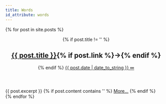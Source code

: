 ```yaml
---
title: Words
id_attribute: words
---
```


{% for post in site.posts %}
<section>
	<header>
		{% if post.title != '' %}
		<h1><a href="{% if post.link %}{{ post.link }}{% else %}{{ post.url }}{% endif %}">{{ post.title }}</a>{% if post.link %}<span class="external-link-arrow">→</span>{% endif %}</h1>
		{% endif %}
		<time datetime="{{ post.date }}"><a href="{{ post.url }}">{{ post.date | date_to_string }} <span>∞</span></a></time>
	</header>
		{{ post.excerpt }}
		{% if post.content contains '<!-- more -->' %}
		<a href="{{ post.url }}">More…</a>
		{% endif %}
</section>
{% endfor %}
